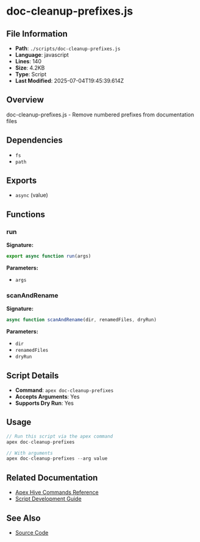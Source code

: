 # doc-cleanup-prefixes.js

## File Information

- **Path**: `./scripts/doc-cleanup-prefixes.js`
- **Language**: javascript
- **Lines**: 140
- **Size**: 4.2KB
- **Type**: Script
- **Last Modified**: 2025-07-04T19:45:39.614Z

## Overview

doc-cleanup-prefixes.js - Remove numbered prefixes from documentation files

## Dependencies

- `fs`
- `path`

## Exports

- `async` (value)

## Functions

### run

**Signature:**
```javascript
export async function run(args)
```

**Parameters:**
- `args`

### scanAndRename

**Signature:**
```javascript
async function scanAndRename(dir, renamedFiles, dryRun)
```

**Parameters:**
- `dir`
- `renamedFiles`
- `dryRun`

## Script Details

- **Command**: `apex doc-cleanup-prefixes`
- **Accepts Arguments**: Yes
- **Supports Dry Run**: Yes

## Usage

```javascript
// Run this script via the apex command
apex doc-cleanup-prefixes

// With arguments
apex doc-cleanup-prefixes --arg value
```

## Related Documentation

- [Apex Hive Commands Reference](../architecture/reference/commands/)
- [Script Development Guide](../development/scripts/)

## See Also

- [Source Code](./scripts/doc-cleanup-prefixes.js)
